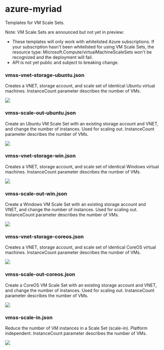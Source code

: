 # azure-myriad
Templates for VM Scale Sets. 

Note: VM Scale Sets are announced but not yet in preview:
- These templates will only work with whitelisted Azure subscriptions. 
  If your subscription hasn't been whitelisted for using VM Scale Sets, the resource type: Microsoft.Compute/virtualMachineScaleSets won't be recognized and the deployment will fail.
- API is not yet public and subject to breaking change.

### vmss-vnet-storage-ubuntu.json

Creates a VNET, storage account, and scale set of identical Ubuntu virtual machines.
InstanceCount parameter describes the number of VMs.

<a href="https://portal.azure.com/#create/Microsoft.Template/uri/https%3A%2F%2Fraw.githubusercontent.com%2Fgbowerman%2Fazure-myriad%2Fmaster%2F%2Fvmss-vnet-storage-ubuntu.json" target="_blank">
    <img src="http://azuredeploy.net/deploybutton.png"/>
</a>

### vmss-scale-out-ubuntu.json

Create an Ubuntu VM Scale Set with an existing storage account and VNET, and change the number of instances. Used for scaling out.
InstanceCount parameter describes the number of VMs.

<a href="https://portal.azure.com/#create/Microsoft.Template/uri/https%3A%2F%2Fraw.githubusercontent.com%2Fgbowerman%2Fazure-myriad%2Fmaster%2F%2Fvmss-scale-out-ubuntu.json" target="_blank">
    <img src="http://azuredeploy.net/deploybutton.png"/>
</a>

### vmss-vnet-storage-win.json

Creates a VNET, storage account, and scale set of identical Windows virtual machines.
InstanceCount parameter describes the number of VMs.

<a href="https://portal.azure.com/#create/Microsoft.Template/uri/https%3A%2F%2Fraw.githubusercontent.com%2Fgbowerman%2Fazure-myriad%2Fmaster%2F%2Fvmss-vnet-storage-win.json" target="_blank">
    <img src="http://azuredeploy.net/deploybutton.png"/>
</a>

### vmss-scale-out-win.json

Create a Windows VM Scale Set with an existing storage account and VNET, and change the number of instances. Used for scaling out.
InstanceCount parameter describes the number of VMs.

<a href="https://portal.azure.com/#create/Microsoft.Template/uri/https%3A%2F%2Fraw.githubusercontent.com%2Fgbowerman%2Fazure-myriad%2Fmaster%2F%2Fvmss-scale-out-win.json" target="_blank">
    <img src="http://azuredeploy.net/deploybutton.png"/>
</a>

### vmss-vnet-storage-coreos.json

Creates a VNET, storage account, and scale set of identical CoreOS virtual machines.
InstanceCount parameter describes the number of VMs.

<a href="https://portal.azure.com/#create/Microsoft.Template/uri/https%3A%2F%2Fraw.githubusercontent.com%2Fgbowerman%2Fazure-myriad%2Fmaster%2F%2Fvmss-vnet-storage-coreos.json" target="_blank">
    <img src="http://azuredeploy.net/deploybutton.png"/>
</a>

### vmss-scale-out-coreos.json

Create a CoreOS VM Scale Set with an existing storage account and VNET, and change the number of instances. Used for scaling out.
InstanceCount parameter describes the number of VMs.

<a href="https://portal.azure.com/#create/Microsoft.Template/uri/https%3A%2F%2Fraw.githubusercontent.com%2Fgbowerman%2Fazure-myriad%2Fmaster%2F%2Fvmss-scale-out-coreos.json" target="_blank">
    <img src="http://azuredeploy.net/deploybutton.png"/>
</a>

### vmss-scale-in.json

Reduce the number of VM instances in a Scale Set (scale-in). Platform independent.
InstanceCount parameter describes the number of VMs.

<a href="https://portal.azure.com/#create/Microsoft.Template/uri/https%3A%2F%2Fraw.githubusercontent.com%2Fgbowerman%2Fazure-myriad%2Fmaster%2F%2Fvmss-scale-in.json" target="_blank">
    <img src="http://azuredeploy.net/deploybutton.png"/>
</a>
